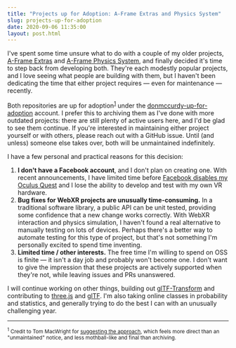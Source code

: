 ```yaml
---
title: "Projects up for Adoption: A-Frame Extras and Physics System"
slug: projects-up-for-adoption
date: 2020-09-06 11:35:00
layout: post.html
---
```


I've spent some time unsure what to do with a couple of my older projects, [A-Frame Extras](https://github.com/donmccurdy-up-for-adoption/aframe-extras) and [A-Frame Physics System](https://github.com/donmccurdy-up-for-adoption/aframe-physics-system), and finally decided it's time to step back from developing both. They're each modestly popular projects, and I love seeing what people are building with them, but I haven't been dedicating the time that either project requires — even for maintenance — recently.

Both repositories are up for adoption<sup>[1](#footnote-1)</sup> under the [donmccurdy-up-for-adoption](https://github.com/donmccurdy-up-for-adoption) account. I prefer this to archiving them as I've done with more outdated projects: there are still plenty of active users here, and I'd be glad to see them continue. If you're interested in maintaining either project yourself or with others, please reach out with a GitHub issue.  Until (and unless) someone else takes over, both will be unmaintained indefinitely.

I have a few personal and practical reasons for this decision:

1. **I don't have a Facebook account**, and I don't plan on creating one. With recent announcements, I have limited time before [Facebook disables my Oculus Quest](https://www.oculus.com/blog/a-single-way-to-log-into-oculus-and-unlock-social-features/) and I lose the ability to develop and test with my own VR hardware.
2. **Bug fixes for WebXR projects are unusually time-consuming.** In a traditional software library, a public API can be unit tested, providing some confidence that a new change works correctly. With WebXR interaction and physics simulation, I haven't found a real alternative to manually testing on lots of devices. Perhaps there's a better way to automate testing for this type of project, but that's not something I'm personally excited to spend time inventing.
3. **Limited time / other interests.** The free time I'm willing to spend on OSS is finite — it isn't a day job and probably won't become one. I don't want to give the impression that these projects are actively supported when they're not, while leaving issues and PRs unanswered.

I will continue working on other things, building out [glTF-Transform](https://github.com/donmccurdy/glTF-Transform) and contributing to [three.js](https://github.com/mrdoob/three.js) and [glTF](https://github.com/KhronosGroup/glTF). I'm also taking online classes in probability and statistics, and generally trying to do the best I can with an unusually challenging year.

***

<small>

<a class="footnote" name="footnote-1"><sup>1</sup></a> Credit to Tom MacWright for [suggesting the approach](https://macwright.com/2016/01/30/adopt.html), which feels more direct than an "unmaintained" notice, and less mothball-like and final than archiving.

</small>
